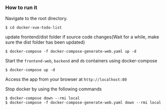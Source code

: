 ### How to run it
Navigate to the root directory.

```
$ cd docker-vue-todo-list

```
update frontend/dist folder if source code changes(Wait for a while, make sure the dist folder has been updated)

```
$ docker-compose -f docker-compose-generate-web.yaml up -d 
```

Start the `frontend-web`, `backend` and `db` containers using docker-compose

```
$ docker-compose up -d 
```
Access the app from your browser at `http://localhost:80`



Stop docker by using the following commands

```
$ docker-compose down --rmi local
$ docker-compose -f docker-compose-generate-web.yaml down --rmi local
```
